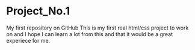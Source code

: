# Project_No.1
My first repository on GitHub
This is my first real html/css project to work on and I hope I can learn a lot from this and that it would be a great experiece for me.
